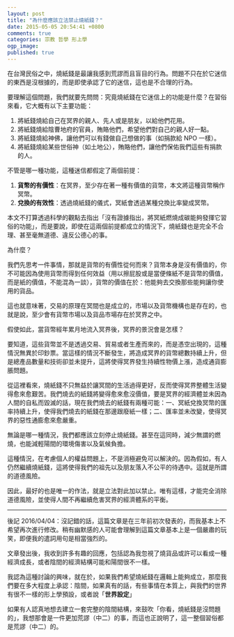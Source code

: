 ```yaml
---
layout: post
title: "為什麼應該立法禁止燒紙錢？"
date: 2015-05-05 20:54:41 +0800
comments: true
categories: 宗教 哲學 形上學
ogp_image: 
published: true 
---
```


在台灣民俗之中，燒紙錢是最讓我感到荒謬而且盲目的行為。問題不只在於它迷信的東西是沒根據的，而是即使承認了它的迷信，這也是不合理的行為。

要理解這個問題，我們就要先問問：究竟燒紙錢在它迷信上的功能是什麼？在習俗來看，它大概有以下主要功能：

1. 將紙錢燒給自己在冥界的親人、先人或是朋友，以給他們花用。
2. 將紙錢燒給陰曹地府的官員，賄賂他們，希望他們對自己的親人好一點。
3. 將紙錢燒給神佛，讓他們可以有錢做自己想做的事（如捐款給 NPO 一樣）。
4. 將紙錢燒給某些世俗神（如土地公），賄賂他們，讓他們保佑我們這些有捐款的人。

不管是哪一種功能，這種迷信都假定了兩個前提：

<!--more-->

1. **貨幣的有價性**：在冥界，至少存在著一種有價值的貨幣，本文將這種貨幣稱作冥幣。
2. **兌換的有效性**：透過燒紙錢的儀式，冥紙會透過某種兌換比率變成冥幣。

本文不打算透過科學的觀點去指出「沒有證據指出，將冥紙燃燒成碳能夠發揮它習俗的功能」，而是要說，即使在這兩個前提都成立的情況下，燒紙錢也是完全不合理、甚至毫無道德、違反公德心的事。

為什麼？

我們先思考一件事情，那就是貨幣的有價性從何而來？貨幣本身是沒有價值的，你不可能因為使用貨幣而得到任何效益（用以擦屁股或是當便條紙不是貨幣的價值，而是紙的價值，不能混為一談），貨幣的價值在於：他能夠去交換那些能夠讓你使用的貨品。

這也就意味著，交易的原理在冥間也是成立的，市場以及貨幣機構也是存在的，也就是說，至少會有貨幣市場以及貨品市場存在於冥界之中。

假使如此，當貨幣經年累月地流入冥界後，冥界的景況會是怎樣？

要知道，這些貨幣並不是透過交易、貿易或者生產而來的，而是憑空出現的，這種情況無異於印鈔票。當這樣的情況不斷發生，將造成冥界的貨幣總數持續上升，但是總產品數量和技術卻並未提升，這將使得冥界發生持續性物價上漲，造成通貨膨脹問題。

從這裡看來，燒紙錢不只無益於讓冥間的生活過得更好，反而使得冥界整體生活變得愈來愈艱苦。我們燒去的紙錢將變得愈來愈沒價值，要是冥界的經濟體並未因為人間的自私而毀滅的話，現在我們燒去的紙錢有兩種可能：一、冥紙兌換冥幣的匯率持續上升，使得我們燒去的紙錢在那邊跟廢紙一樣；二、匯率並未改變，使得冥界的惡性通膨愈來愈嚴重。

無論是哪一種情況，我們都應該立刻停止燒紙錢。甚至在這同時，減少無謂的燃燒，也能減輕陽間的環境傷害以及氣候負擔。

這種情況，在考慮個人的權益問題上，不是消極避免可以解決的。因為假如，有人仍然繼續燒紙錢，這將使得我們的祖先以及朋友落入不公平的待遇中。這就是所謂的道德風險。

因此，最好的也是唯一的作法，就是立法對此加以禁止。唯有這樣，才能完全消除道德風險，並使得人間不再繼續危害冥界的經濟體系的平衡。

---

後記 2016/04/04：沒記錯的話，這篇文章是在三年前初次發表的，而我基本上不希望再次進行修改。稍有幽默感的人可能會理解到這篇文章基本上是一個嚴肅的玩笑，即便我的遣詞用句是相當強烈的。

文章發出後，我收到許多有趣的回應，包括認為我忽視了燒貨品或許可以看成一種經濟成長，或者陰間的經濟結構可能和陽間很不一樣。

我認為這種討論的興味，就在於，如果我們希望燒紙錢在邏輯上能夠成立，那麼我們要在多大程度上承認：陰間，如果真有的話，有些事情在本質上，與我們的世界有很不一樣的形上學預設，或者說「**世界設定**」

如果有人認真地想去建立一套完整的陰間結構，來鼓吹「你看，燒紙錢是沒問題的」，我想那會是一件更加荒謬（中二）的事，而這也正說明了，這一整個習俗都是荒謬（中二）的。
